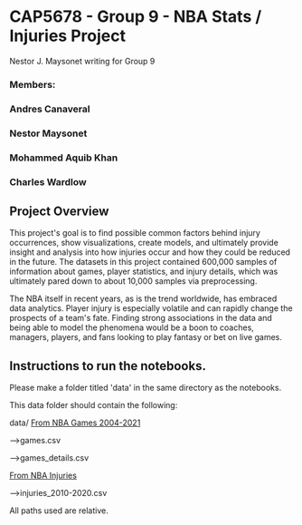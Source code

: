 # CAP5678 - Group 9 - NBA Stats / Injuries Project
Nestor J. Maysonet writing for Group 9


### Members:
### Andres Canaveral
### Nestor Maysonet
### Mohammed Aquib Khan
### Charles Wardlow

## Project Overview

This project's goal is to find possible common factors behind injury occurrences, show visualizations, create models,
and ultimately provide insight and analysis into how injuries occur and how they could be reduced in the future. The
datasets in this project contained 600,000 samples of information about games, player statistics, and injury details,
which was ultimately pared down to about 10,000 samples via preprocessing.

The NBA itself in recent years, as is the trend worldwide, has embraced data analytics. Player injury is especially
volatile and can rapidly change the prospects of a team's fate. Finding strong associations in the data and being
able to model the phenomena would be a boon to coaches, managers, players, and fans looking to play fantasy or bet
on live games.

## Instructions to run the notebooks.

Please make a folder titled 'data' in the same directory as the notebooks.

This data folder should contain the following:

data/
[From NBA Games 2004-2021](https://www.kaggle.com/nathanlauga/nba-games?select=games.csv)

-->games.csv

-->games_details.csv


[From NBA Injuries](https://www.kaggle.com/ghopkins/nba-injuries-2010-2018)

-->injuries_2010-2020.csv

All paths used are relative.
